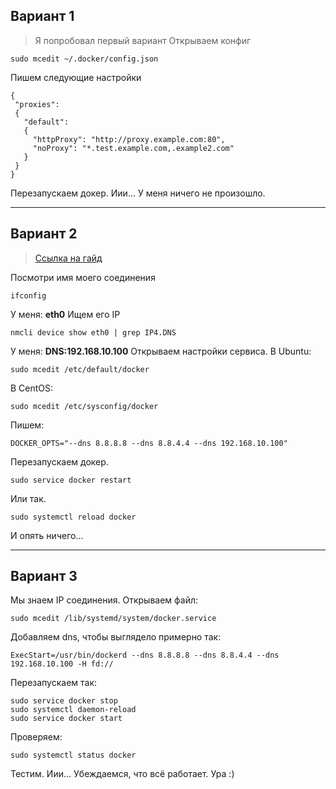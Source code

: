 ## Вариант 1
>Я попробовал первый вариант
Открываем конфиг
```
sudo mcedit ~/.docker/config.json
```
Пишем следующие настройки
```
{
 "proxies":
 {
   "default":
   {
     "httpProxy": "http://proxy.example.com:80",
     "noProxy": "*.test.example.com,.example2.com"
   }
 }
}
```
Перезапускаем докер. Иии... У меня ничего не произошло.
***
## Вариант 2
>[Ссылка на гайд](https://stackoverflow.com/questions/24151129/network-calls-fail-during-image-build-on-corporate-network)

Посмотри имя моего соединения
```
ifconfig
```
У меня: **eth0**
Ищем его IP
```
nmcli device show eth0 | grep IP4.DNS
```
У меня: **DNS:192.168.10.100**
Открываем настройки сервиса.
В Ubuntu:
```
sudo mcedit /etc/default/docker
```
В CentOS:
```
sudo mcedit /etc/sysconfig/docker
```
Пишем:
```
DOCKER_OPTS="--dns 8.8.8.8 --dns 8.8.4.4 --dns 192.168.10.100"
```
Перезапускаем докер.
```
sudo service docker restart
```
Или так.
```
sudo systemctl reload docker
```
И опять ничего...
***
## Вариант 3

Мы знаем IP соединения. Открываем файл:
```
sudo mcedit /lib/systemd/system/docker.service
```
Добавляем dns, чтобы выглядело примерно так:
```
ExecStart=/usr/bin/dockerd --dns 8.8.8.8 --dns 8.8.4.4 --dns 192.168.10.100 -H fd://
```
Перезапускаем так:
```
sudo service docker stop
sudo systemctl daemon-reload
sudo service docker start
```
Проверяем:
```
sudo systemctl status docker
```
Тестим.
Иии... Убеждаемся, что всё работает. Ура :)
